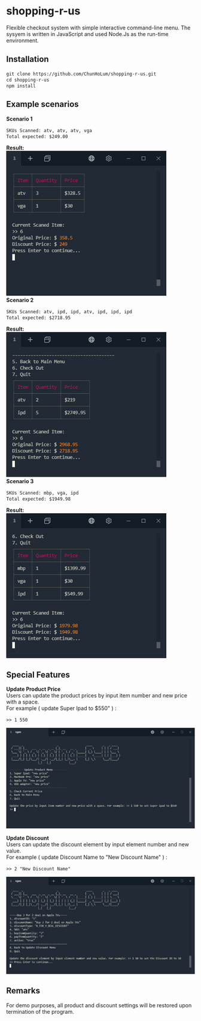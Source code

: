 # shopping-r-us
Flexible checkout system with simple interactive command-line menu.
The sysyem is written in JavaScript and used Node.Js as the run-time environment.

## Installation
```
git clone https://github.com/ChunHoLum/shopping-r-us.git
cd shopping-r-us
npm install
```
## Example scenarios
**Scenario 1** 
```
SKUs Scanned: atv, atv, atv, vga
Total expected: $249.00 
```
**Result:** <br>
![Image](https://github.com/ChunHoLum/shopping-r-us/blob/master/screenshots/testcase1.PNG)	<br>
**Scenario 2** <br>
```
SKUs Scanned: atv, ipd, ipd, atv, ipd, ipd, ipd
Total expected: $2718.95
```
**Result:**<br>
![Image](https://github.com/ChunHoLum/shopping-r-us/blob/master/screenshots/testcase2.PNG)	<br>
**Scenario 3** <br>
```
SKUs Scanned: mbp, vga, ipd
Total expected: $1949.98 
```
**Result:**<br>
![Image](https://github.com/ChunHoLum/shopping-r-us/blob/master/screenshots/testcase3.PNG)	<br>
## Special Features
**Update Product Price** <br>
Users can update the product prices by input item number and new price with a space. <br>
For example ( update Super Ipad to $550" ) :
```
>> 1 550 
```
![Image](https://github.com/ChunHoLum/shopping-r-us/blob/master/screenshots/updateprodcuts.png)	

__Update Discount__ <br>
Users can update the discount element by input element number and new value. <br>
For example ( update Discount Name to "New Discount Name" ) :
```
>> 2 "New Discount Name" 
```
![Image](https://github.com/ChunHoLum/shopping-r-us/blob/master/screenshots/updatediscount2.png)	

## Remarks
For demo purposes, all product and discount settings will be restored upon termination of the program.
